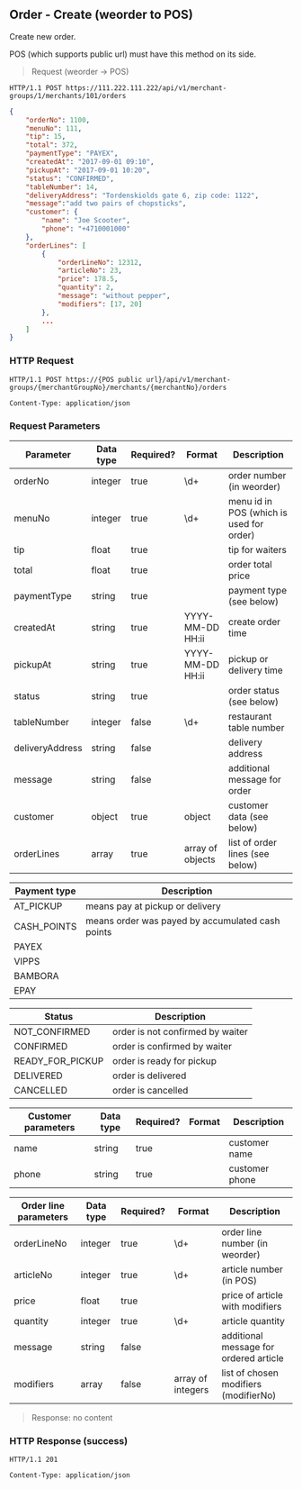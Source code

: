 ## Order - Create (weorder to POS)

Create new order.

<aside class="notice">
POS (which supports public url) must have this method on its side.
</aside>

> Request (weorder -> POS)

```
HTTP/1.1 POST https://111.222.111.222/api/v1/merchant-groups/1/merchants/101/orders
```

```json
{
    "orderNo": 1100,
    "menuNo": 111,
    "tip": 15,
    "total": 372,
    "paymentType": "PAYEX",
    "createdAt": "2017-09-01 09:10",
    "pickupAt": "2017-09-01 10:20",
    "status": "CONFIRMED",
    "tableNumber": 14,
    "deliveryAddress": "Tordenskiolds gate 6, zip code: 1122",
    "message":"add two pairs of chopsticks",
    "customer": {
        "name": "Joe Scooter",
        "phone": "+4710001000"
    },
    "orderLines": [
        {
            "orderLineNo": 12312,
            "articleNo": 23,
            "price": 178.5,
            "quantity": 2,
            "message": "without pepper",
            "modifiers": [17, 20]
        },
        ...
    ]
}
```

### HTTP Request

`HTTP/1.1 POST https://{POS public url}/api/v1/merchant-groups/{merchantGroupNo}/merchants/{merchantNo}/orders`

`Content-Type: application/json`

### Request Parameters

Parameter | Data type | Required? | Format | Description
--------- | --------- | --------- | ------ | -----------
orderNo | integer | true | \d+ | order number (in weorder)
menuNo | integer | true | \d+ | menu id in POS (which is used for order)
tip | float | true | | tip for waiters
total | float | true | | order total price
paymentType | string | true | | payment type (see below)
createdAt | string | true | YYYY-MM-DD HH:ii | create order time
pickupAt | string | true | YYYY-MM-DD HH:ii | pickup or delivery time
status | string | true | | order status (see below)
tableNumber | integer | false | \d+ | restaurant table number
deliveryAddress | string | false | | delivery address
message | string | false | | additional message for order
customer | object | true | object | customer data  (see below)
orderLines | array | true | array of objects | list of order lines  (see below)

Payment type | Description
------------ | ----------- 
AT_PICKUP | means pay at pickup or delivery
CASH_POINTS | means order was payed by accumulated cash points
PAYEX | 
VIPPS | 
BAMBORA | 
EPAY |

Status | Description
------------ | ----------- 
NOT_CONFIRMED | order is not confirmed by waiter
CONFIRMED | order is confirmed by waiter
READY_FOR_PICKUP | order is ready for pickup
DELIVERED | order is delivered
CANCELLED | order is cancelled

Customer parameters | Data type | Required? | Format | Description
--------- | --------- | --------- | ------ | -----------
name | string | true | | customer name
phone | string | true | | customer phone

Order line parameters | Data type | Required? | Format | Description
--------- | --------- | --------- | ------ | -----------
orderLineNo | integer | true | \d+ | order line number (in weorder) 
articleNo | integer | true | \d+ | article number (in POS)
price | float | true | | price of article with modifiers
quantity | integer | true | \d+ | article quantity
message | string | false | | additional message for ordered article
modifiers | array | false | array of integers | list of chosen modifiers (modifierNo)

> Response: no content

### HTTP Response (success)

`HTTP/1.1 201`

`Content-Type: application/json`
